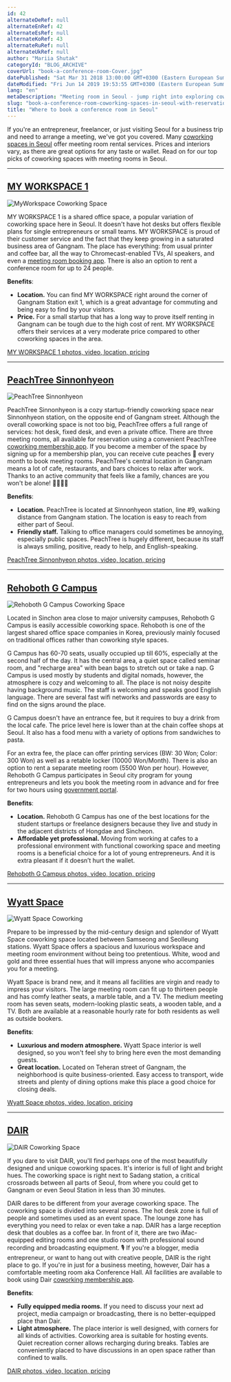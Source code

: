 ```yaml
---
id: 42
alternateDeRef: null
alternateEnRef: 42
alternateEsRef: null
alternateKoRef: 43
alternateRuRef: null
alternateUkRef: null
author: "Mariia Shutak"
categoryId: "BLOG_ARCHIVE"
coverUrl: "book-a-conference-room-Cover.jpg"
datePublished: "Sat Mar 31 2018 13:00:00 GMT+0300 (Eastern European Summer Time)"
dateModified: "Fri Jun 14 2019 19:53:55 GMT+0300 (Eastern European Summer Time)"
lang: "en"
metaDescription: "Meeting room in Seoul - jump right into exploring coworking spaces with reservation options in Seoul. Don't miss a chance to choose the best one you like. "
slug: "book-a-conference-room-coworking-spaces-in-seoul-with-reservation-options"
title: "Where to book a conference room in Seoul"
---
```


If you're an entrepreneur, freelancer, or just visiting Seoul for a business trip and need to arrange a meeting, we've got you covered. Many [coworking spaces in Seoul](https://andcards.com/blog/archive/book-a-conference-room-coworking-spaces-in-seoul-with-reservation-options) offer meeting room rental services. Prices and interiors vary, as there are great options for any taste or wallet. Read on for our top picks of coworking spaces with meeting rooms in Seoul.

---

## [MY WORKSPACE 1](https://www.myworkspace.co.kr/)

![MyWorkspace Coworking Space](https://s3.ap-northeast-2.amazonaws.com/blogs.andcards.com/book-a-conference-room-MyWorkspace.jpg|height=599,width=900)

MY WORKSPACE 1 is a shared office space, a popular variation of coworking space here in Seoul. It doesn't have hot desks but offers flexible plans for single entrepreneurs or small teams. MY WORKSPACE is proud of their customer service and the fact that they keep growing in a saturated business area of Gangnam. The place has everything: from usual printer and coffee bar, all the way to Chromecast-enabled TVs, AI speakers, and even a [meeting room booking app](https://andcards.com). There is also an option to rent a conference room for up to 24 people.

**Benefits**:

- **Location.** You can find MY WORKSPACE right around the corner of Gangnam Station exit 1, which is a great advantage for commuting and being easy to find by your visitors.
- **Price.** For a small startup that has a long way to prove itself renting in Gangnam can be tough due to the high cost of rent. MY WORKSPACE offers their services at a very moderate price compared to other coworking spaces in the area.

[MY WORKSPACE 1 photos, video, location, pricing](https://www.myworkspace.co.kr/)

---

## [PeachTree Sinnonhyeon](https://peachtree.kr/locations/2)

![PeachTree Sinnonhyeon](https://s3.ap-northeast-2.amazonaws.com/blogs.andcards.com/book-a-conference-room-peachtree.jpg|height=506,width=900)

PeachTree Sinnonhyeon is a cozy startup-friendly coworking space near Sinnonhyeon station, on the opposite end of Gangnam street. Although the overall coworking space is not too big, PeachTree offers a full range of services: hot desk, fixed desk, and even a private office. There are three meeting rooms, all available for reservation using a convenient PeachTree [coworking membership app](https://andcards.com). If you become a member of the space by signing up for a membership plan, you can receive cute peaches 🍑 every month to book meeting rooms. PeachTree's central location in Gangnam means a lot of cafe, restaurants, and bars choices to relax after work. Thanks to an active community that feels like a family, chances are you won't be alone! 👨‍👩‍👧‍👦

**Benefits**:

- **Location.** PeachTree is located at Sinnonhyeon station, line #9, walking distance from Gangnam station. The location is easy to reach from either part of Seoul.
- **Friendly staff.** Talking to office managers could sometimes be annoying, especially public spaces. PeachTree is hugely different, because its staff is always smiling, positive, ready to help, and English-speaking.

[PeachTree Sinnonhyeon photos, video, location, pricing](https://peachtree.kr/locations/2)

---

## [Rehoboth G Campus](https://www.rehobothgcampus.com/)

![Rehoboth G Campus Coworking Space](https://s3.ap-northeast-2.amazonaws.com/blogs.andcards.com/book-a-conference-room-Rehoboth.jpg|height=933,width=1400)

Located in Sinchon area close to major university campuses, Rehoboth G Campus is easily accessible coworking space. Rehoboth is one of the largest shared office space companies in Korea, previously mainly focused on traditional offices rather than coworking style spaces.

G Campus has 60-70 seats, usually occupied up till 60%, especially at the second half of the day. It has the central area, a quiet space called seminar room, and "recharge area" with bean bags to stretch out or take a nap. G Campus is used mostly by students and digital nomads, however, the atmosphere is cozy and welcoming to all. The place is not noisy despite having background music. The staff is welcoming and speaks good English language. There are several fast wifi networks and passwords are easy to find on the signs around the place.

G Campus doesn't have an entrance fee, but it requires to buy a drink from the local cafe. The price level here is lower than at the chain coffee shops at Seoul. It also has a food menu with a variety of options from sandwiches to pasta.

For an extra fee, the place can offer printing services (BW: 30 Won; Color: 300 Won) as well as a retable locker (10000 Won/Month). There is also an option to rent a separate meeting room (5500 Won per hour). However, Rehoboth G Campus participates in Seoul city program for young entrepreneurs and lets you book the meeting room in advance and for free for two hours using [government portal](http://job.seoul.go.kr/Main.do?method=getMain).

**Benefits**:

- **Location.** Rehoboth G Campus has one of the best locations for the student startups or freelance designers because they live and study in the adjacent districts of Hongdae and Sincheon.
- **Affordable yet professional.** Moving from working at cafes to a professional environment with functional coworking space and meeting rooms is a beneficial choice for a lot of young entrepreneurs. And it is extra pleasant if it doesn’t hurt the wallet.

[Rehoboth G Campus photos, video, location, pricing](https://www.rehobothgcampus.com/)

---

## [Wyatt Space](http://www.wyattspace.com/)

![Wyatt Space Coworking](https://s3.ap-northeast-2.amazonaws.com/blogs.andcards.com/book-a-conference-room-wyattspace.png|height=1079,width=1920)

Prepare to be impressed by the mid-century design and splendor of Wyatt Space coworking space located between Samseong and Seolleung stations. Wyatt Space offers a spacious and luxurious workspace and meeting room environment without being too pretentious. White, wood and gold and three essential hues that will impress anyone who accompanies you for a meeting.

Wyatt Space is brand new, and it means all facilities are virgin and ready to impress your visitors. The large meeting room can fit up to thirteen people and has comfy leather seats, a marble table, and a TV. The medium meeting room has seven seats, modern-looking plastic seats, a wooden table, and a TV. Both are available at a reasonable hourly rate for both residents as well as outside bookers.

**Benefits**:

- **Luxurious and modern atmosphere.** Wyatt Space interior is well designed, so you won't feel shy to bring here even the most demanding guests.
- **Great location.** Located on Teheran street of Gangnam, the neighborhood is quite business-oriented. Easy access to transport, wide streets and plenty of dining options make this place a good choice for closing deals.

[Wyatt Space photos, video, location, pricing](http://www.wyattspace.com/)

---

## [DAIR](http://dair.me)

![DAIR Coworking Space](https://s3.ap-northeast-2.amazonaws.com/blogs.andcards.com/book-a-conference-room-dair.jpg|height=438,width=900)

If you dare to visit DAIR, you'll find perhaps one of the most beautifully designed and unique coworking spaces. It's interior is full of light and bright hues. The coworking space is right next to Sadang station, a critical crossroads between all parts of Seoul, from where you could get to Gangnam or even Seoul Station in less than 30 minutes. 

DAIR dares to be different from your average coworking space. The coworking space is divided into several zones. The hot desk zone is full of people and sometimes used as an event space. The lounge zone has everything you need to relax or even take a nap. DAIR has a large reception desk that doubles as a coffee bar. In front of it, there are two iMac-equipped editing rooms and one studio room with professional sound recording and broadcasting equipment. 🎙 If you're a blogger, media entrepreneur, or want to hang out with creative people, DAIR is the right place to go. If you're in just for a business meeting, however, Dair has a comfortable meeting room aka Conference Hall. All facilities are available to book using Dair [coworking membership app](https://andcards.com).

**Benefits**:

- **Fully equipped media rooms.** If you need to discuss your next ad project, media campaign or broadcasting, there is no better-equipped place than Dair.
- **Light atmosphere.** The place interior is well designed, with corners for all kinds of activities. Coworking area is suitable for hosting events. Quiet recreation corner allows recharging during breaks. Tables are conveniently placed to have discussions in an open space rather than confined to walls.

[DAIR photos, video, location, pricing](http://dair.me)
